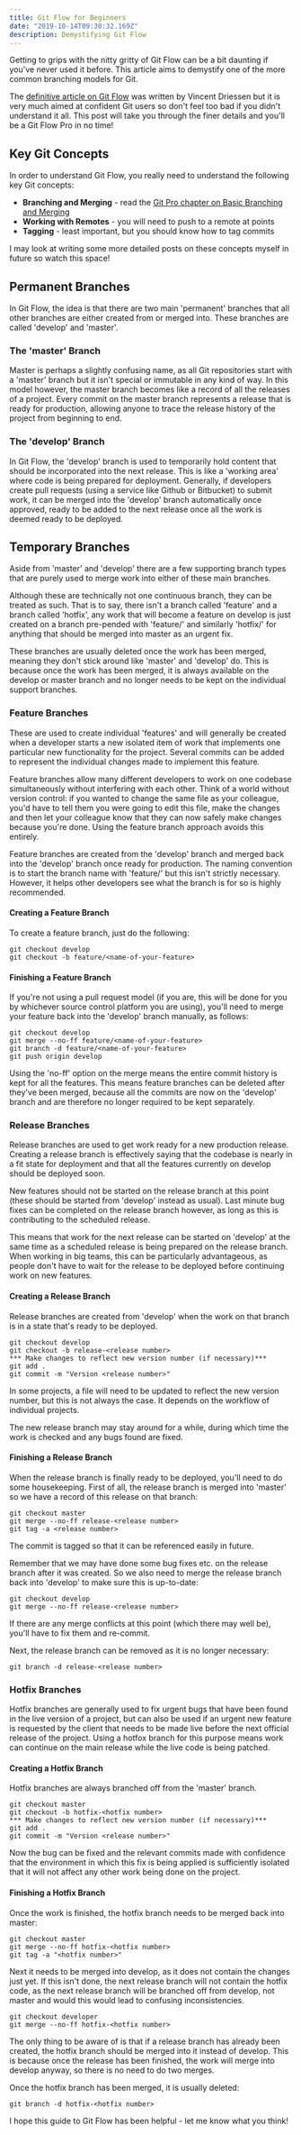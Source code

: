```yaml
---
title: Git Flow for Beginners
date: "2019-10-14T09:30:32.169Z"
description: Demystifying Git Flow
---
```


Getting to grips with the nitty gritty of Git Flow can be a bit daunting if you've never used it before. This article aims to demystify one of the more common branching models for Git.

The [definitive article on Git Flow](https://nvie.com/posts/a-successful-git-branching-model/) was written by Vincent Driessen but it is very much aimed at confident Git users so don't feel too bad if you didn't understand it all. This post will take you through the finer details and you'll be a Git Flow Pro in no time!

## Key Git Concepts

In order to understand Git Flow, you really need to understand the following key Git concepts:

* **Branching and Merging** - read the [Git Pro chapter on Basic Branching and Merging](https://git-scm.com/book/en/v2/Git-Branching-Basic-Branching-and-Merging)
* **Working with Remotes** - you will need to push to a remote at points
* **Tagging** - least important, but you should know how to tag commits

I may look at writing some more detailed posts on these concepts myself in future so watch this space!

## Permanent Branches

In Git Flow, the idea is that there are two main 'permanent' branches that all other branches are either created from or merged into. These branches are called 'develop' and 'master'.

### The 'master' Branch

Master is perhaps a slightly confusing name, as all Git repositories start with a 'master' branch but it isn't special or immutable in any kind of way. In this model however, the master branch becomes like a record of all the releases of a project. Every commit on the master branch represents a release that is ready for production, allowing anyone to trace the release history of the project from beginning to end.

### The 'develop' Branch

In Git Flow, the 'develop' branch is used to temporarily hold content that should be incorporated into the next release. This is like a 'working area' where code is being prepared for deployment. Generally, if developers create pull requests (using a service like Github or Bitbucket) to submit work, it can be merged into the 'develop' branch automatically once approved, ready to be added to the next release once all the work is deemed ready to be deployed.

## Temporary Branches

Aside from 'master' and 'develop' there are a few supporting branch types that are purely used to merge work into either of these main branches.

Although these are technically not one continuous branch, they can be treated as such. That is to say, there isn't a branch called 'feature' and a branch called 'hotfix', any work that will become a feature on develop is just created on a branch pre-pended with 'feature/' and similarly 'hotfix/' for anything that should be merged into master as an urgent fix.

These branches are usually deleted once the work has been merged, meaning they don't stick around like 'master' and 'develop' do. This is because once the work has been merged, it is always available on the develop or master branch and no longer needs to be kept on the individual support branches.

### Feature Branches

These are used to create individual 'features' and will generally be created when a developer starts a new isolated item of work that implements one particular new functionality for the project. Several commits can be added to represent the individual changes made to implement this feature.

Feature branches allow many different developers to work on one codebase simultaneously without interfering with each other. Think of a world without version control: if you wanted to change the same file as your colleague, you'd have to tell them you were going to edit this file, make the changes and then let your colleague know that they can now safely make changes because you're done. Using the feature branch approach avoids this entirely.

Feature branches are created from the 'develop' branch and merged back into the 'develop' branch once ready for production. The naming convention is to start the branch name with 'feature/' but this isn't strictly necessary. However, it helps other developers see what the branch is for so is highly recommended.

#### Creating a Feature Branch

To create a feature branch, just do the following:

    git checkout develop
    git checkout -b feature/<name-of-your-feature>

#### Finishing a Feature Branch

If you're not using a pull request model (if you are, this will be done for you by whichever source control platform you are using), you'll need to merge your feature back into the 'develop' branch manually, as follows:

    git checkout develop
    git merge --no-ff feature/<name-of-your-feature>
    git branch -d feature/<name-of-your-feature>
    git push origin develop

Using the 'no-ff' option on the merge means the entire commit history is kept for all the features. This means feature branches can be deleted after they've been merged, because all the commits are now on the 'develop' branch and are therefore no longer required to be kept separately.

### Release Branches

Release branches are used to get work ready for a new production release. Creating a release branch is effectively saying that the codebase is nearly in a fit state for deployment and that all the features currently on develop should be deployed soon.

New features should not be started on the release branch at this point (these should be started from 'develop' instead as usual). Last minute bug fixes can be completed on the release branch however, as long as this is contributing to the scheduled release.

This means that work for the next release can be started on 'develop' at the same time as a scheduled release is being prepared on the release branch. When working in big teams, this can be particularly advantageous, as people don't have to wait for the release to be deployed before continuing work on new features.

#### Creating a Release Branch

Release branches are created from 'develop' when the work on that branch is in a state that's ready to be deployed.

    git checkout develop
    git checkout -b release-<release number>
    *** Make changes to reflect new version number (if necessary)***
    git add .
    git commit -m "Version <release number>"

In some projects, a file will need to be updated to reflect the new version number, but this is not always the case. It depends on the workflow of individual projects.

The new release branch may stay around for a while, during which time the work is checked and any bugs found are fixed.

#### Finishing a Release Branch

When the release branch is finally ready to be deployed, you'll need to do some housekeeping. First of all, the release branch is merged into 'master' so we have a record of this release on that branch:

    git checkout master
    git merge --no-ff release-<release number>
    git tag -a <release number>

The commit is tagged so that it can be referenced easily in future.

Remember that we may have done some bug fixes etc. on the release branch after it was created. So we also need to merge the release branch back into 'develop' to make sure this is up-to-date:

    git checkout develop
    git merge --no-ff release-<release number>

If there are any merge conflicts at this point (which there may well be), you'll have to fix them and re-commit.

Next, the release branch can be removed as it is no longer necessary:

    git branch -d release-<release number>

### Hotfix Branches

Hotfix branches are generally used to fix urgent bugs that have been found in the live version of a project, but can also be used if an urgent new feature is requested by the client that needs to be made live before the next official release of the project. Using a hotfox branch for this purpose means work can continue on the main release while the live code is being patched.

#### Creating a Hotfix Branch

Hotfix branches are always branched off from the 'master' branch.

    git checkout master
    git checkout -b hotfix-<hotfix number>
    *** Make changes to reflect new version number (if necessary)***
    git add .
    git commit -m "Version <release number>"

Now the bug can be fixed and the relevant commits made with confidence that the environment in which this fix is being applied is sufficiently isolated that it will not affect any other work being done on the project.

#### Finishing a Hotfix Branch

Once the work is finished, the hotfix branch needs to be merged back into master:

    git checkout master
    git merge --no-ff hotfix-<hotfix number>
    git tag -a "<hotfix number>"

Next it needs to be merged into develop, as it does not contain the changes just yet. If this isn't done, the next release branch will not contain the hotfix code, as the next release branch will be branched off from develop, not master and would this would lead to confusing inconsistencies.

    git checkout developer
    git merge --no-ff hotfix-<hotfix number>

The only thing to be aware of is that if a release branch has already been created, the hotfix branch should be merged into it instead of develop. This is because once the release has been finished, the work will merge into develop anyway, so there is no need to do two merges.

Once the hotfix branch has been merged, it is usually deleted:

    git branch -d hotfix-<hotfix number>

I hope this guide to Git Flow has been helpful - let me know what you think!
